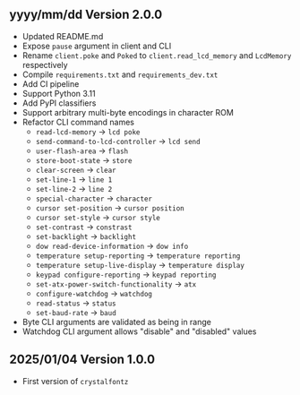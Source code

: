 yyyy/mm/dd Version 2.0.0
------------------------
- Updated README.md
- Expose `pause` argument in client and CLI
- Rename `client.poke` and `Poked` to `client.read_lcd_memory` and `LcdMemory` respectively
- Compile `requirements.txt` and `requirements_dev.txt`
- Add CI pipeline
- Support Python 3.11
- Add PyPI classifiers
- Support arbitrary multi-byte encodings in character ROM
- Refactor CLI command names
  - `read-lcd-memory` -> `lcd poke`
  - `send-command-to-lcd-controller` -> `lcd send`
  - `user-flash-area` -> `flash`
  - `store-boot-state` -> `store`
  - `clear-screen` -> `clear`
  - `set-line-1` -> `line 1`
  - `set-line-2` -> `line 2`
  - `special-character` -> `character`
  - `cursor set-position` -> `cursor position`
  - `cursor set-style` -> `cursor style`
  - `set-contrast` -> `constrast`
  - `set-backlight` -> `backlight`
  - `dow read-device-information` -> `dow info`
  - `temperature setup-reporting` -> `temperature reporting`
  - `temperature setup-live-display` -> `temperature display`
  - `keypad configure-reporting` -> `keypad reporting`
  - `set-atx-power-switch-functionality` -> `atx`
  - `configure-watchdog` -> `watchdog`
  - `read-status` -> `status`
  - `set-baud-rate` -> `baud`
- Byte CLI arguments are validated as being in range
- Watchdog CLI argument allows "disable" and "disabled" values

2025/01/04 Version 1.0.0
------------------------
- First version of `crystalfontz`

